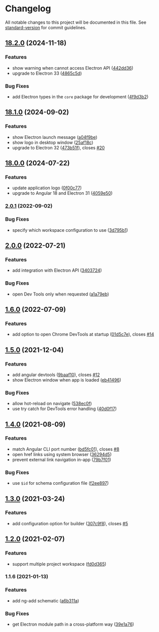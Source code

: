 # Changelog

All notable changes to this project will be documented in this file. See [standard-version](https://github.com/conventional-changelog/standard-version) for commit guidelines.

## [18.2.0](https://github.com/bampakoa/ngx-electronify/compare/18.1.0...18.2.0) (2024-11-18)


### Features

* show warning when cannot access Electron API ([442dd36](https://github.com/bampakoa/ngx-electronify/commit/442dd362fa4a931196dc7351372babfe30f2d749))
* upgrade to Electron 33 ([4865c5d](https://github.com/bampakoa/ngx-electronify/commit/4865c5dda0258ca629877e0d803377ed0733b153))


### Bug Fixes

* add Electron types in the `core` package for development ([4f9d3b2](https://github.com/bampakoa/ngx-electronify/commit/4f9d3b263b51df86c599a02c32ba12ebe379561c))

## [18.1.0](https://github.com/bampakoa/ngx-electronify/compare/18.0.0...18.1.0) (2024-09-02)


### Features

* show Electron launch message ([a04f9be](https://github.com/bampakoa/ngx-electronify/commit/a04f9bed4bfb131d9c0476400122a31fd40a8052))
* show logo in desktop window ([25af18c](https://github.com/bampakoa/ngx-electronify/commit/25af18c59b68554d69152981e37ec8f1b6a9c9aa))
* upgrade to Electron 32 ([473b51f](https://github.com/bampakoa/ngx-electronify/commit/473b51f8e38f351a7e3e8d1cb5d083cca777f91f)), closes [#20](https://github.com/bampakoa/ngx-electronify/issues/20)

## [18.0.0](https://github.com/bampakoa/ngx-electronify/compare/2.0.1...18.0.0) (2024-07-22)


### Features

* update application logo ([0f00c77](https://github.com/bampakoa/ngx-electronify/commit/0f00c77bbbca41826da4ac205f587090754d43bd))
* upgrade to Angular 18 and Electron 31 ([4059e50](https://github.com/bampakoa/ngx-electronify/commit/4059e5010b4d2bae9428da5ec34b49d80b73f9a6))

### [2.0.1](https://github.com/bampakoa/ngx-electronify/compare/2.0.0...2.0.1) (2022-09-02)


### Bug Fixes

* specify which workspace configuration to use ([3d795b1](https://github.com/bampakoa/ngx-electronify/commit/3d795b1b799d0ec79a9f0f7b3a8f527304982fda))

## [2.0.0](https://github.com/bampakoa/ngx-electronify/compare/1.6.0...2.0.0) (2022-07-21)


### Features

* add integration with Electron API ([3403724](https://github.com/bampakoa/ngx-electronify/commit/34037248f619cd0aece2bd664c688343f2d427c1))


### Bug Fixes

* open Dev Tools only when requested ([a1a79eb](https://github.com/bampakoa/ngx-electronify/commit/a1a79ebfde50d303b649d70b0cec02d11feb3b61))

## [1.6.0](https://github.com/bampakoa/ngx-electronify/compare/1.5.0...1.6.0) (2022-07-09)


### Features

* add option to open Chrome DevTools at startup ([01d5c7e](https://github.com/bampakoa/ngx-electronify/commit/01d5c7e3148834895c1f0350b6eac94c658f4cff)), closes [#14](https://github.com/bampakoa/ngx-electronify/issues/14)

## [1.5.0](https://github.com/bampakoa/ngx-electronify/compare/1.4.0...1.5.0) (2021-12-04)


### Features

* add angular devtools ([9baaf10](https://github.com/bampakoa/ngx-electronify/commit/9baaf10594cfc6a0931e0a5321211332b268d6d8)), closes [#12](https://github.com/bampakoa/ngx-electronify/issues/12)
* show Electron window when app is loaded ([eb41496](https://github.com/bampakoa/ngx-electronify/commit/eb41496fe66b0bbd4d27159157a9e447c1f9d49a))


### Bug Fixes

* allow hot-reload on navigate ([538ec0f](https://github.com/bampakoa/ngx-electronify/commit/538ec0fb9e086b8d07527e6e1b356dc73ffd25ac))
* use try catch for DevTools error handling ([40d0f17](https://github.com/bampakoa/ngx-electronify/commit/40d0f17c7c680576e803ec1326437f7d89b7a9c7))

## [1.4.0](https://github.com/bampakoa/ngx-electronify/compare/1.3.0...1.4.0) (2021-08-09)


### Features

* match Angular CLI port number ([bd5fc01](https://github.com/bampakoa/ngx-electronify/commit/bd5fc01db75b998e35fe5419eb7e77be31bdebbb)), closes [#8](https://github.com/bampakoa/ngx-electronify/issues/8)
* open href links using system browser ([36294d5](https://github.com/bampakoa/ngx-electronify/commit/36294d5f9c7af2638fd87f933db266478592e208))
* prevent external link navigation in-app ([79b7f01](https://github.com/bampakoa/ngx-electronify/commit/79b7f0140053746993525a8df8cf67446968bdcd))


### Bug Fixes

* use `$id` for schema configuration file ([f2ee897](https://github.com/bampakoa/ngx-electronify/commit/f2ee8975e3b57f9808efdd77c0a1ef82e76fcca2))

## [1.3.0](https://github.com/bampakoa/ngx-electronify/compare/1.2.0...1.3.0) (2021-03-24)


### Features

* add configuration option for builder ([307c9f8](https://github.com/bampakoa/ngx-electronify/commit/307c9f8951030bd260dc7ede0da9f732815791fa)), closes [#5](https://github.com/bampakoa/ngx-electronify/issues/5)

## [1.2.0](https://github.com/bampakoa/ngx-electronify/compare/1.1.6...1.2.0) (2021-02-07)


### Features

* support multiple project workspace ([fd0d365](https://github.com/bampakoa/ngx-electronify/commit/fd0d36542fbb7f5e22857b13f8be2b60a53e0a25))

### 1.1.6 (2021-01-13)


### Features

* add ng-add schematic ([a6b311a](https://github.com/bampakoa/ngx-electronify/commit/a6b311ab2f0d7f8db8e3a7f77027b0b0dc1bb7e0))

### Bug Fixes

* get Electron module path in a cross-platform way ([39e1a76](https://github.com/bampakoa/ngx-electronify/commit/39e1a76ffe3d5a3c1b8ccec84e2df739ea18ca03))